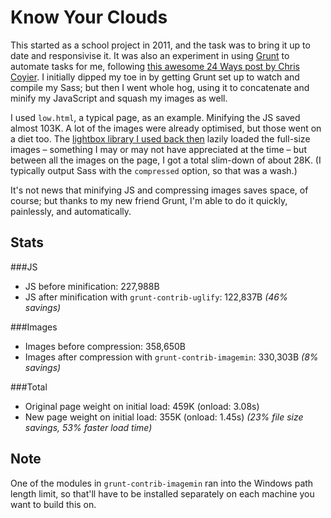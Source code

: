 Know Your Clouds
================

This started as a school project in 2011, and the task was to bring it up to date and responsivise it. It was also an experiment in using [Grunt](http://gruntjs.com/) to automate tasks for me, following [this awesome 24 Ways post by Chris Coyier](http://24ways.org/2013/grunt-is-not-weird-and-hard/). I initially dipped my toe in by getting Grunt set up to watch and compile my Sass; but then I went whole hog, using it to concatenate and minify my JavaScript and squash my images as well.

I used `low.html`, a typical page, as an example. Minifying the JS saved almost 103K. A lot of the images were already optimised, but those went on a diet too. The [lightbox library I used back then](http://lokeshdhakar.com/projects/lightbox2/) lazily loaded the full-size images &ndash; something I may or may not have appreciated at the time &ndash; but between all the images on the page, I got a total slim-down of about 28K. (I typically output Sass with the `compressed` option, so that was a wash.)

It's not news that minifying JS and compressing images saves space, of course; but thanks to my new friend Grunt, I'm able to do it quickly, painlessly, and automatically.

Stats
-----

###JS
- JS before minification: 227,988B
- JS after minification with `grunt-contrib-uglify`: 122,837B *(46% savings)*

###Images
- Images before compression: 358,650B
- Images after compression with `grunt-contrib-imagemin`: 330,303B *(8% savings)*

###Total
- Original page weight on initial load: 459K (onload: 3.08s)
- New page weight on initial load: 355K (onload: 1.45s) *(23% file size savings, 53% faster load time)*

Note
----
One of the modules in `grunt-contrib-imagemin` ran into the Windows path length limit, so that'll have to be installed separately on each machine you want to build this on.
